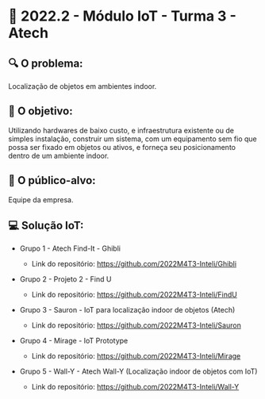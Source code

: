 # 🙋‍ 2022.2 - Módulo IoT - Turma 3 - Atech

## 🔍 O problema:
Localização de objetos em ambientes indoor.

## 🎯 O objetivo:
Utilizando hardwares de baixo custo, e infraestrutura existente ou de simples instalação, construir um sistema, com um equipamento sem fio que possa ser fixado em objetos ou ativos, e forneça seu posicionamento dentro de um ambiente indoor.

## 🧩 O público-alvo:
Equipe da empresa.

## 💻 Solução IoT:

- Grupo 1 - Atech Find-It - Ghibli
  - Link do repositório: https://github.com/2022M4T3-Inteli/Ghibli
  
- Grupo 2 - Projeto 2 - Find U
  - Link do repositório: https://github.com/2022M4T3-Inteli/FindU
  
- Grupo 3 - Sauron - IoT para localização indoor de objetos (Atech)
  - Link do repositório: https://github.com/2022M4T3-Inteli/Sauron
  
- Grupo 4 - Mirage - IoT Prototype
  - Link do repositório: https://github.com/2022M4T3-Inteli/Mirage
  
- Grupo 5 - Wall-Y - Atech Wall-Y (Localização indoor de objetos com IoT)
  - Link do repositório: https://github.com/2022M4T3-Inteli/Wall-Y
